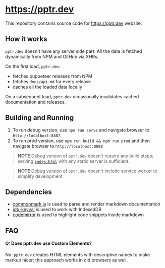 # https://pptr.dev

This repository contains source code for https://pptr.dev website.

## How it works

`pptr.dev` doesn't have any server side part. All the data is fetched dynamically from NPM and GitHub via XHRs.

On the first load, `pptr.dev`:
- fetches puppeteer releases from NPM
- fetches `docs/api.md` for every release
- caches all the loaded data locally

On a subsequent load, `pptr.dev` occasionally invalidates cached documentation and releases.

## Building and Running

1. To run debug version, use `npm run serve` and navigate browser to `http://localhost:8887`.
2. To run prod version, use `npm run build && npm run prod` and then navigate browser to `http://localhost:8888`

> **NOTE** Debug version of `pptr.dev` doesn't require any build steps; serving [`index.html`](https://github.com/GoogleChromeLabs/pptr.dev/blob/master/index.html) with any static server
is sufficient.

> **NOTE** Debug version of `pptr.dev` doesn't include service worker to simplify development

## Dependencies

- [commonmark.js](https://github.com/commonmark/commonmark.js/) is used to parse and render markdown documentation
- [idb-keyval](https://github.com/jakearchibald/idb-keyval) is used to work with IndexedDB
- [codemirror](http://codemirror.com/) is used to highlight code snippets inside markdown

## FAQ

#### Q: Does pptr.dev use Custom Elements?

No. `pptr.dev` creates HTML elements with descriptive names to make markup nicer; this approach works in old browsers as well.
